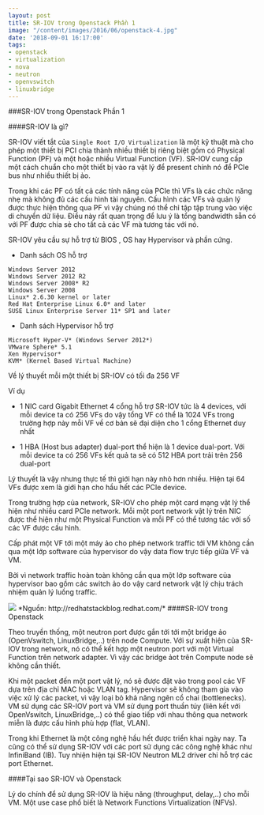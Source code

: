 ```yaml
---
layout: post
title: SR-IOV trong Openstack Phần 1
image: "/content/images/2016/06/openstack-4.jpg"
date: '2018-09-01 16:17:00'
tags:
- openstack
- virtualization
- nova
- neutron
- openvswitch
- linuxbridge
---
```


###SR-IOV trong Openstack Phần 1

####SR-IOV là gì?

SR-IOV viết tắt của `Single Root I/O Virtualization` là một kỹ thuật mà cho phép một thiết bị PCI chia thành nhiều thiết bị riêng biệt gồm có Physical Function (PF) và một hoặc nhiều Virtual Function (VF). SR-IOV cung cấp một cách chuẩn cho một thiết bị vào ra vật lý để present chính nó để PCIe bus như nhiều thiết bị ảo.

Trong khi các PF có tất cả các tính năng của PCIe thì VFs là các chức năng nhẹ mà không đủ các cấu hình tài nguyên. Cấu hình các VFs và quản lý được thực hiện thông qua PF vì vậy chúng nó thể chỉ tập tập trung vào việc di chuyển dữ liệu. Điều này rất quan trọng để lưu ý là tổng bandwidth sẵn có với PF được chia sẻ cho tất cả các VF mà tương tác với nó.

SR-IOV yêu cầu sự hỗ trợ từ BIOS , OS hay Hypervisor và phần cứng.

- Danh sách OS hỗ trợ

```
Windows Server 2012
Windows Server 2012 R2
Windows Server 2008* R2
Windows Server 2008
Linux* 2.6.30 kernel or later
Red Hat Enterprise Linux 6.0* and later
SUSE Linux Enterprise Server 11* SP1 and later

```
- Danh sách Hypervisor hỗ trợ

```
Microsoft Hyper-V* (Windows Server 2012*)
VMware Sphere* 5.1
Xen Hypervisor*
KVM* (Kernel Based Virtual Machine)
```

Về lý thuyết mỗi một thiết bị SR-IOV có tối đa 256 VF

Ví dụ

- 1 NIC card Gigabit Ethernet 4 cổng hỗ trợ SR-IOV tức là 4 devices, với mỗi device ta có 256 VFs do vậy tổng VF có thể là 1024 VFs trong trường hợp này mỗi VF về cơ bản sẽ đại diện cho 1 cổng Ethernet duy nhất

- 1 HBA (Host bus adapter) dual-port thể hiện là 1 device dual-port. Với mỗi device ta có 256 VFs kết quả ta sẽ có 512 HBA port trải trên 256 dual-port

Lý thuyết là vậy nhưng thực tế thì giới hạn này nhỏ hơn nhiều. Hiện tại 64 VFs được xem là giới hạn cho hầu hết các PCIe device.

Trong trường hợp của network, SR-IOV cho phép một card mạng vật lý thể hiện như nhiều card PCIe network. Mỗi một port network vật lý trên NIC được thể hiện như một Physical Function và mỗi PF có thể tương tác với số các VF được cấu hình.

Cấp phát một VF tới một máy ảo cho phép network traffic tới VM không cần qua một lớp software của hypervisor do vậy data flow trực tiếp giữa VF và VM.

Bởi vì network traffic hoàn toàn không cần qua một lớp software của hypervisor bao gồm các switch ảo do vậy card network vật lý chịu trách nhiệm quản lý luồng traffic.

<img src="http://i.imgur.com/OhsJ1pm.png">
*Nguồn: http://redhatstackblog.redhat.com/*
####SR-IOV trong Openstack

Theo truyền thống, một neutron port được gắn tới tới một bridge ảo (OpenVswitch, LinuxBridge,..) trên node Compute. Với sự xuất hiện của SR-IOV trong network, nó có thể kết hợp một neutron port với một Virtual Function trên network adapter. Vì vậy các bridge ảot trên Compute node sẽ không cần thiết.

Khi một packet đến một port vật lý, nó sẽ được đặt vào trong pool các VF dựa trên địa chỉ MAC hoặc VLAN tag. Hypervisor sẽ không tham gia vào việc xử lý các packet, vì vậy loại bỏ khả năng ngẽn cổ chai (bottlenecks).  VM sử dụng các SR-IOV port và VM sử dụng port thuần túy (liên kết với OpenVswitch, LinuxBridge,..) có thể giao tiếp với nhau thông qua network miễn là được cấu hình phù hợp (flat, VLAN).

Trong khi Ethernet là một công nghệ hầu hết được triển khai ngày nay. Ta cũng có thể sử dụng SR-IOV với các port sử dụng các công nghệ khác như InfiniBand (IB). Tuy nhiện hiện tại SR-IOV Neutron ML2 driver chỉ hỗ trợ các port Ethernet.


####Tại sao SR-IOV và Openstack

Lý do chính để sử dụng SR-IOV là hiệu năng (throughput, delay,..) cho mỗi VM. Một use case phổ biết là Network Functions Virtualization (NFVs).